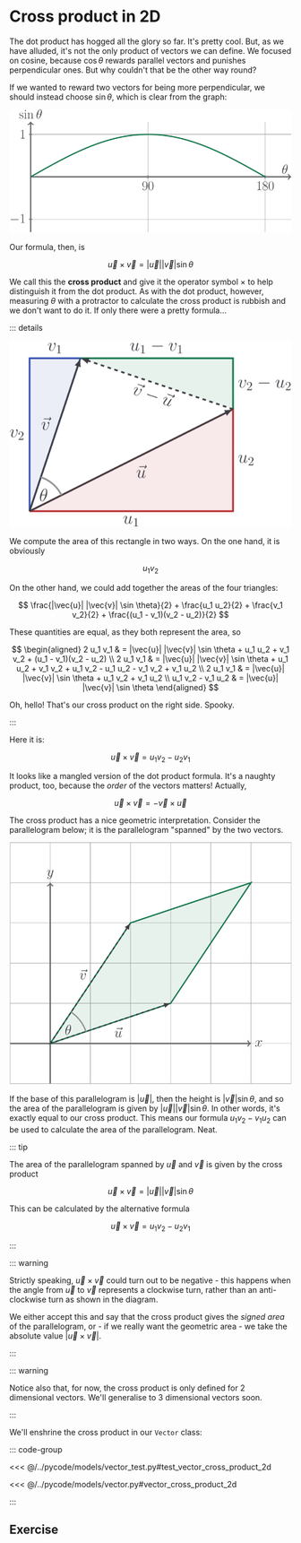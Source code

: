 # Cross product in 2D

The dot product has hogged all the glory so far. It's pretty cool. But, as we
have alluded, it's not the only product of vectors we can define. We focused on
cosine, because $\cos\theta$ rewards parallel vectors and punishes perpendicular
ones. But why couldn't that be the other way round?

If we wanted to reward two vectors for being more perpendicular, we should
instead choose $\sin \theta$, which is clear from the graph:

![](../../images/sin-theta.svg)

Our formula, then, is

$$
\vec{u} \times \vec{v} = |\vec{u}| |\vec{v}| \sin \theta
$$

We call this the **cross product** and give it the operator symbol $\times$ to
help distinguish it from the dot product. As with the dot product, however,
measuring $\theta$ with a protractor to calculate the cross product is rubbish
and we don't want to do it. If only there were a pretty formula...

::: details

![](../../images/cross-prod-proof.svg)

We compute the area of this rectangle in two ways. On the one hand, it is
obviously

$$
u_1 v_2
$$

On the other hand, we could add together the areas of the four triangles:

$$
\frac{|\vec{u}| |\vec{v}| \sin \theta}{2} + \frac{u_1 u_2}{2} + \frac{v_1 v_2}{2} + \frac{(u_1 - v_1)(v_2 - u_2)}{2}
$$

These quantities are equal, as they both represent the area, so

$$
\begin{aligned}
2 u_1 v_1 & = |\vec{u}| |\vec{v}| \sin \theta + u_1 u_2 + v_1 v_2 + (u_1 - v_1)(v_2 - u_2) \\
2 u_1 v_1 & = |\vec{u}| |\vec{v}| \sin \theta + u_1 u_2 + v_1 v_2 + u_1 v_2 - u_1 u_2 - v_1 v_2 + v_1 u_2 \\
2 u_1 v_1 & = |\vec{u}| |\vec{v}| \sin \theta + u_1 v_2 + v_1 u_2 \\
u_1 v_2 - v_1 u_2 & = |\vec{u}| |\vec{v}| \sin \theta
\end{aligned}
$$

Oh, hello! That's our cross product on the right side. Spooky.

:::

Here it is:

$$
\vec{u} \times \vec{v} = u_1 v_2 - u_2 v_1
$$

It looks like a mangled version of the dot product formula. It's a naughty
product, too, because the _order_ of the vectors matters! Actually,

$$
\vec{u} \times \vec{v} = - \vec{v} \times \vec{u}
$$

The cross product has a nice geometric interpretation. Consider the
parallelogram below; it is the parallelogram "spanned" by the two vectors.

![](../../images/vector-parallelogram.svg)

If the base of this parallelogram is $|\vec{u}|$, then the height is
$|\vec{v}| \sin \theta$, and so the area of the parallelogram is given by
$|\vec{u}||\vec{v}|\sin\theta$. In other words, it's exactly equal to our cross
product. This means our formula $u_1 v_2 - v_1 u_2$ can be used to calculate the
area of the parallelogram. Neat.

::: tip

The area of the parallelogram spanned by $\vec{u}$ and $\vec{v}$ is given by the
cross product

$$
\vec{u} \times \vec{v} = |\vec{u}||\vec{v}| \sin \theta
$$

This can be calculated by the alternative formula

$$
\vec{u} \times \vec{v} = u_1 v_2 - u_2 v_1
$$

:::

::: warning

Strictly speaking, $\vec{u} \times \vec{v}$ could turn out to be negative - this
happens when the angle from $\vec{u}$ to $\vec{v}$ represents a clockwise turn,
rather than an anti-clockwise turn as shown in the diagram.

We either accept this and say that the cross product gives the _signed area_ of
the parallelogram, or - if we really want the geometric area - we take the
absolute value $|\vec{u} \times \vec{v}|$.

:::

::: warning

Notice also that, for now, the cross product is only defined for $2$ dimensional
vectors. We'll generalise to $3$ dimensional vectors soon.

:::

We'll enshrine the cross product in our `Vector` class:

::: code-group

<<< @/../pycode/models/vector_test.py#test_vector_cross_product_2d

<<< @/../pycode/models/vector.py#vector_cross_product_2d

:::

## Exercise

<Exercise id="cross-product-2d" />
